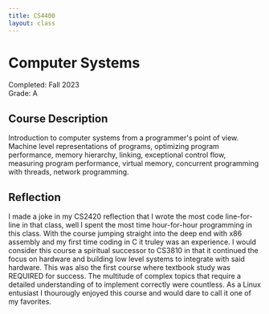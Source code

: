 ```yaml
---
title: CS4400
layout: class
---
```

# Computer Systems
Completed: Fall 2023  
Grade: A
## Course Description
Introduction to computer systems from a programmer's point of view.  Machine level representations of programs, optimizing program performance, memory hierarchy, linking, exceptional control flow, measuring program performance, virtual memory, concurrent programming with threads, network programming.
## Reflection
I made a joke in my CS2420 reflection that I wrote the most code line-for-line in that class, well I spent the most time hour-for-hour programming in this class. With the course jumping straight into the deep end with x86 assembly and my first time coding in C it truley was an experience. I would consider this course a spiritual successor to CS3810 in that it continued the focus on hardware and building low level systems to integrate with said hardware. This was also the first course where textbook study was REQUIRED for success. The multitude of complex topics that require a detailed understanding of to implement correctly were countless. As a Linux entusiast I thourougly enjoyed this course and would dare to call it one of my favorites.
